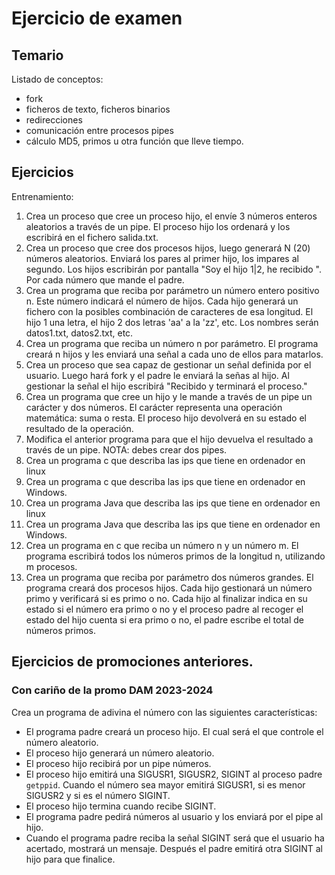 # Ejercicio de examen

## Temario

Listado de conceptos:
- fork
- ficheros de texto, ficheros binarios
- redirecciones
- comunicación entre procesos pipes
- cálculo MD5, primos u otra función que lleve tiempo.

## Ejercicios

Entrenamiento:
1. Crea un proceso que cree un proceso hijo, el envíe 3 números enteros aleatorios a través de un pipe. El proceso hijo los ordenará y los escribirá en el fichero salida.txt.
2. Crea un proceso que cree dos procesos hijos, luego generará N (20) números aleatorios. Enviará los pares al primer hijo, los impares al segundo. Los hijos escribirán por pantalla "Soy el hijo 1|2, he recibido <n>". Por cada número que mande el padre.
3. Crea un programa que reciba por parámetro un número entero positivo n. Este número indicará el número de hijos. Cada hijo generará un fichero con la posibles combinación de caracteres de esa longitud. El hijo 1 una letra, el hijo 2 dos letras 'aa' a la 'zz', etc. Los nombres serán datos1.txt, datos2.txt, etc.
4. Crea un programa que reciba un número n por parámetro. El programa creará n hijos y les enviará una señal a cada uno de ellos para matarlos.
5. Crea un proceso que sea capaz de gestionar un señal definida por el usuario. Luego hará fork y el padre le enviará la señas al hijo. Al gestionar la señal el hijo escribirá "Recibido y terminará el proceso."
6. Crea un programa que cree un hijo y le mande a través de un pipe un carácter y dos números. El carácter representa una operación matemática: suma o resta. El proceso hijo devolverá en su estado el resultado de la operación.
7. Modifica el anterior programa para que el hijo devuelva el resultado a través de un pipe. NOTA: debes crear dos pipes.
8. Crea un programa c que describa las ips que tiene en ordenador en linux
9. Crea un programa c que describa las ips que tiene en ordenador en Windows.
10. Crea un programa Java que describa las ips que tiene en ordenador en linux
11. Crea un programa Java que describa las ips que tiene en ordenador en Windows.
12. Crea un programa en c que reciba un número n y un número m. El programa escribirá todos los números primos de la longitud n, utilizando m procesos.
13. Crea un programa que reciba por parámetro dos números grandes. El programa creará dos procesos hijos. Cada hijo gestionará un número primo y verificará si es primo o no. Cada hijo al finalizar indica en su estado si el número era primo o no y el proceso padre al recoger el estado del hijo cuenta si era primo o no, el padre escribe el total de números primos.

## Ejercicios de promociones anteriores.

### Con cariño de la promo DAM 2023-2024

Crea un programa de adivina el número con las siguientes características:

- El programa padre creará un proceso hijo. El cual será el que controle el número aleatorio.
- El proceso hijo generará un número aleatorio.
- El proceso hijo recibirá por un pipe números.
- El proceso hijo emitirá una SIGUSR1, SIGUSR2, SIGINT al proceso padre ```getppid```. Cuando el número sea mayor emitirá SIGUSR1, si es menor SIGUSR2 y si es el número SIGINT.
- El proceso hijo termina cuando recibe SIGINT.
- El programa padre pedirá números al usuario y los enviará por el pipe al hijo.
- Cuando el programa padre reciba la señal SIGINT será que el usuario ha acertado, mostrará un mensaje. Después el padre emitirá otra SIGINT al hijo para que finalice.

